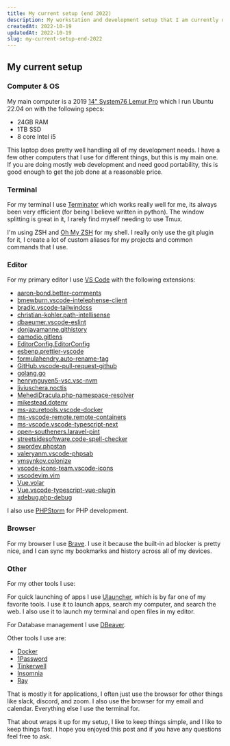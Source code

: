 ```yaml
---
title: My current setup (end 2022)
description: My workstation and development setup that I am currently using heading into 2023.
createdAt: 2022-10-19
updatedAt: 2022-10-19
slug: my-current-setup-end-2022
---
```


## My current setup

### Computer & OS

My main computer is a 2019 [14" System76 Lemur Pro](https://system76.com/laptops/lemur) which I run Ubuntu 22.04 on with the following specs:

- 24GB RAM
- 1TB SSD
- 8 core Intel i5

This laptop does pretty well handling all of my development needs. I have a few other computers that I use for different things, but this is my main one. If you are doing mostly web development and need good portability, this is good enough to get the job done at a reasonable price.

### Terminal

For my terminal I use [Terminator](https://gnome-terminator.org/) which works really well for me, its always been very efficient (for being I believe written in python). The window splitting is great in it, I rarely find myself needing to use Tmux.

I'm using ZSH and [Oh My ZSH](https://ohmyz.sh/) for my shell. I really only use the git plugin for it, I create a lot of custom aliases for my projects and common commands that I use.

### Editor

For my primary editor I use [VS Code](https://code.visualstudio.com/) with the following extensions:

- [aaron-bond.better-comments](https://marketplace.visualstudio.com/items?itemName=aaron-bond.better-comments)
- [bmewburn.vscode-intelephense-client](https://marketplace.visualstudio.com/items?itemName=bmewburn.vscode-intelephense-client)
- [bradlc.vscode-tailwindcss](https://marketplace.visualstudio.com/items?itemName=bradlc.vscode-tailwindcss)
- [christian-kohler.path-intellisense](https://marketplace.visualstudio.com/items?itemName=christian-kohler.path-intellisense)
- [dbaeumer.vscode-eslint](https://marketplace.visualstudio.com/items?itemName=dbaeumer.vscode-eslint)
- [donjayamanne.githistory](https://marketplace.visualstudio.com/items?itemName=donjayamanne.githistory)
- [eamodio.gitlens](https://marketplace.visualstudio.com/items?itemName=eamodio.gitlens)
- [EditorConfig.EditorConfig](https://marketplace.visualstudio.com/items?itemName=EditorConfig.EditorConfig)
- [esbenp.prettier-vscode](https://marketplace.visualstudio.com/items?itemName=esbenp.prettier-vscode)
- [formulahendry.auto-rename-tag](https://marketplace.visualstudio.com/items?itemName=formulahendry.auto-rename-tag)
- [GitHub.vscode-pull-request-github](https://marketplace.visualstudio.com/items?itemName=GitHub.vscode-pull-request-github)
- [golang.go](https://marketplace.visualstudio.com/items?itemName=golang.go)
- [henrynguyen5-vsc.vsc-nvm](https://marketplace.visualstudio.com/items?itemName=henrynguyen5-vsc.vsc-nvm)
- [liviuschera.noctis](https://marketplace.visualstudio.com/items?itemName=liviuschera.noctis)
- [MehediDracula.php-namespace-resolver](https://marketplace.visualstudio.com/items?itemName=MehediDracula.php-namespace-resolver)
- [mikestead.dotenv](https://marketplace.visualstudio.com/items?itemName=mikestead.dotenv)
- [ms-azuretools.vscode-docker](https://marketplace.visualstudio.com/items?itemName=ms-azuretools.vscode-docker)
- [ms-vscode-remote.remote-containers](https://marketplace.visualstudio.com/items?itemName=ms-vscode-remote.remote-containers)
- [ms-vscode.vscode-typescript-next](https://marketplace.visualstudio.com/items?itemName=ms-vscode.vscode-typescript-next)
- [open-southeners.laravel-pint](https://marketplace.visualstudio.com/items?itemName=open-southeners.laravel-pint)
- [streetsidesoftware.code-spell-checker](https://marketplace.visualstudio.com/items?itemName=streetsidesoftware.code-spell-checker)
- [swordev.phpstan](https://marketplace.visualstudio.com/items?itemName=swordev.phpstan)
- [valeryanm.vscode-phpsab](https://marketplace.visualstudio.com/items?itemName=valeryanm.vscode-phpsab)
- [vmsynkov.colonize](https://marketplace.visualstudio.com/items?itemName=vmsynkov.colonize)
- [vscode-icons-team.vscode-icons](https://marketplace.visualstudio.com/items?itemName=vscode-icons-team.vscode-icons)
- [vscodevim.vim](https://marketplace.visualstudio.com/items?itemName=vscodevim.vim)
- [Vue.volar](https://marketplace.visualstudio.com/items?itemName=Vue.volar)
- [Vue.vscode-typescript-vue-plugin](https://marketplace.visualstudio.com/items?itemName=Vue.vscode-typescript-vue-plugin)
- [xdebug.php-debug](https://marketplace.visualstudio.com/items?itemName=xdebug.php-debug)

I also use [PHPStorm](https://www.jetbrains.com/phpstorm/) for PHP development.

### Browser

For my browser I use [Brave](https://brave.com/). I use it because the built-in ad blocker is pretty nice, and I can sync my bookmarks and history across all of my devices.

### Other

For my other tools I use:

For quick launching of apps I use [Ulauncher](https://ulauncher.io/), which is by far one of my favorite tools. I use it to launch apps, search my computer, and search the web. I also use it to launch my terminal and open files in my editor.

For Database management I use [DBeaver](https://dbeaver.io/).

Other tools I use are:
- [Docker](https://www.docker.com/)
- [1Password](https://1password.com/)
- [Tinkerwell](https://tinkerwell.app/)
- [Insomnia](https://insomnia.rest/)
- [Ray](https://spatie.be/products/ray)


That is mostly it for applications, I often just use the browser for other things like slack, discord, and zoom. I also use the browser for my email and calendar. Everything else I use the terminal for.

That about wraps it up for my setup, I like to keep things simple, and I like to keep things fast. I hope you enjoyed this post and if you have any questions feel free to ask.
